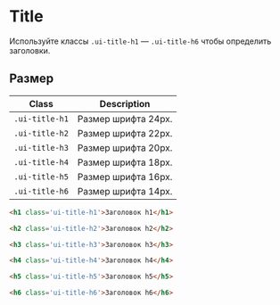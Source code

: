 <!--
docs/common/title|1
-->

# Title

Используйте классы `.ui-title-h1` — `.ui-title-h6` чтобы определить заголовки.

## Размер

|      Class     |     Description     |
|----------------|---------------------|
| `.ui-title-h1` | Размер шрифта 24px. |
| `.ui-title-h2` | Размер шрифта 22px. |
| `.ui-title-h3` | Размер шрифта 20px. |
| `.ui-title-h4` | Размер шрифта 18px. |
| `.ui-title-h5` | Размер шрифта 16px. |
| `.ui-title-h6` | Размер шрифта 14px. |

``` html
<h1 class='ui-title-h1'>Заголовок h1</h1>

<h2 class='ui-title-h2'>Заголовок h2</h2>

<h3 class='ui-title-h3'>Заголовок h3</h3>

<h4 class='ui-title-h4'>Заголовок h4</h4>

<h5 class='ui-title-h5'>Заголовок h5</h5>

<h6 class='ui-title-h6'>Заголовок h6</h6>
```
